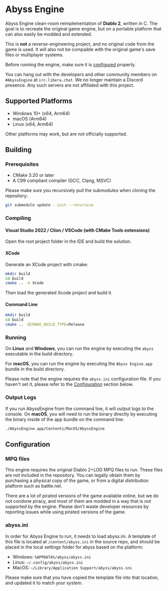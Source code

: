 # Abyss Engine

Abyss Engine clean-room reimplementation of **Diablo 2**, written in C.
The goal is to recreate the original game engine, but on a portable platform that can also easily be modded and
extended.

This is **not** a reverse-engineering project, and no original code from the game is used. It will also not be
compaible with the original game's save files or multiplayer systems.

Before running the engine, make sure it is [configured](#configuration) properly.

You can hang out with the developers and other community members on `#AbyssEngine` at `irc.libera.chat`.
We no longer maintain a Discord presence. Any such servers are not affiliated with this project.

## Supported Platforms

* Windows 10+ (x64, Arm64)
* macOS (Arm64)
* Linux (x64, Arm64)

Other platforms may work, but are not officially supported.

## Building

### Prerequisites

* CMake 3.20 or later
* A C99 compliant compiler (GCC, Clang, MSVC)

Please make sure you recursively pull the submodules when cloning the repository:

```bash
git submodule update --init --recursive
```

### Compiling

#### Visual Studio 2022 / Clion / VSCode (with CMake Tools extensions)

Open the root project folder in the IDE and build the solution.

#### XCode

Generate an XCode project with cmake:

```bash
mkdir build
cd build
cmake .. -G Xcode
```

Then load the generated Xcode project and build it.

#### Command Line

```bash
mkdir build
cd build
cmake .. -DCMAKE_BUILD_TYPE=Release
```

### Running

On **Linux** and **Windows**, you can run the engine by executing the `abyss` executable in the build directory.

For **macOS**, you can run the engine by executing the `Abyss Engine.app` bundle in the build directory.

Please note that the engine requires the `abyss.ini` configuration file. If you haven't set it,
please refer to the [Configuration](#configuration) section below.

### Output Logs

If you run AbyssEngine from the command line, it will output logs to the console.
On **macOS**, you will need to run the binary directly by executing the binary inside
of the app bundle on the command line:

```bash
./AbyssEngine.app/Contents/MacOS/AbyssEngine
```

## Configuration

### MPQ files

This engine requires the original Diablo 2+LOD MPQ files to run. These files are not included in the repository.
You can legally obtain them by purchasing a physical copy of the game, or from a digital distribution platform
such as battle.net.

There are a lot of pirated versions of the game available online, but we do not condone piracy, and most of them
are modded in a way that is not supported by the engine. Please don't waste developer resources by reporting issues
while using pirated versions of the game.

### abyss.ini

In order for Abyss Engine to run, it needs to load abyss.ini. A template of this file is located at
`/content/abyss.ini` in the source repo, and should be placed in the local settings folder for abyss
based on the platform:

- Windows: `%APPDATA%/abyss/abyss.ini`
- Linux: `~/.config/abyss/abyss.ini`
- MacOS: `~/Library/Application Support/abyss/abyss.ini`

Please make sure that you have copied the template file into that location, and updated it to match your system.